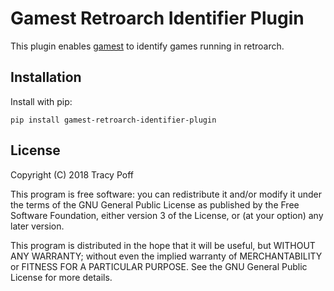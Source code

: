 # Gamest Retroarch Identifier Plugin

This plugin enables [gamest](https://github.com/sopoforic/gamest) to
identify games running in retroarch.

## Installation

Install with pip:

```
pip install gamest-retroarch-identifier-plugin
```

## License

Copyright (C) 2018  Tracy Poff

This program is free software: you can redistribute it and/or modify
it under the terms of the GNU General Public License as published by
the Free Software Foundation, either version 3 of the License, or
(at your option) any later version.

This program is distributed in the hope that it will be useful,
but WITHOUT ANY WARRANTY; without even the implied warranty of
MERCHANTABILITY or FITNESS FOR A PARTICULAR PURPOSE.  See the
GNU General Public License for more details.
